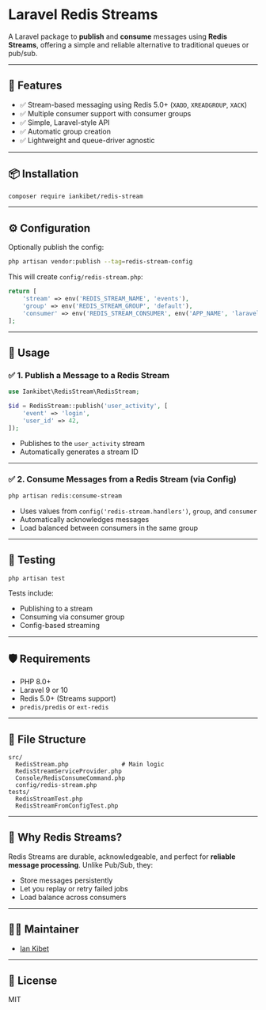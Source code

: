 # Laravel Redis Streams

A Laravel package to **publish** and **consume** messages using **Redis Streams**, offering a simple and reliable alternative to traditional queues or pub/sub.

---

## 🚀 Features

- ✅ Stream-based messaging using Redis 5.0+ (`XADD`, `XREADGROUP`, `XACK`)
- ✅ Multiple consumer support with consumer groups
- ✅ Simple, Laravel-style API
- ✅ Automatic group creation
- ✅ Lightweight and queue-driver agnostic

---

## 📦 Installation

```bash
composer require iankibet/redis-stream
```

---

## ⚙️ Configuration

Optionally publish the config:

```bash
php artisan vendor:publish --tag=redis-stream-config
```

This will create `config/redis-stream.php`:

```php
return [
    'stream' => env('REDIS_STREAM_NAME', 'events'),
    'group' => env('REDIS_STREAM_GROUP', 'default'),
    'consumer' => env('REDIS_STREAM_CONSUMER', env('APP_NAME', 'laravel')),
];
```

---

## 🧱 Usage

### ✅ 1. Publish a Message to a Redis Stream

```php
use Iankibet\RedisStream\RedisStream;

$id = RedisStream::publish('user_activity', [
    'event' => 'login',
    'user_id' => 42,
]);
```

- Publishes to the `user_activity` stream
- Automatically generates a stream ID

---

### ✅ 2. Consume Messages from a Redis Stream (via Config)

```bash
php artisan redis:consume-stream
```

- Uses values from `config('redis-stream.handlers')`, `group`, and `consumer`
- Automatically acknowledges messages
- Load balanced between consumers in the same group

---

## 🧪 Testing

```bash
php artisan test
```

Tests include:
- Publishing to a stream
- Consuming via consumer group
- Config-based streaming

---

## 🛡 Requirements

- PHP 8.0+
- Laravel 9 or 10
- Redis 5.0+ (Streams support)
- `predis/predis` or `ext-redis`

---

## 📂 File Structure

```
src/
  RedisStream.php               # Main logic
  RedisStreamServiceProvider.php
  Console/RedisConsumeCommand.php
  config/redis-stream.php
tests/
  RedisStreamTest.php
  RedisStreamFromConfigTest.php
```

---

## 🧠 Why Redis Streams?

Redis Streams are durable, acknowledgeable, and perfect for **reliable message processing**. Unlike Pub/Sub, they:
- Store messages persistently
- Let you replay or retry failed jobs
- Load balance across consumers

---

## 🧑‍💻 Maintainer

- [Ian Kibet](mailto:kibethosea8@gmail.com)

---

## 📝 License

MIT
